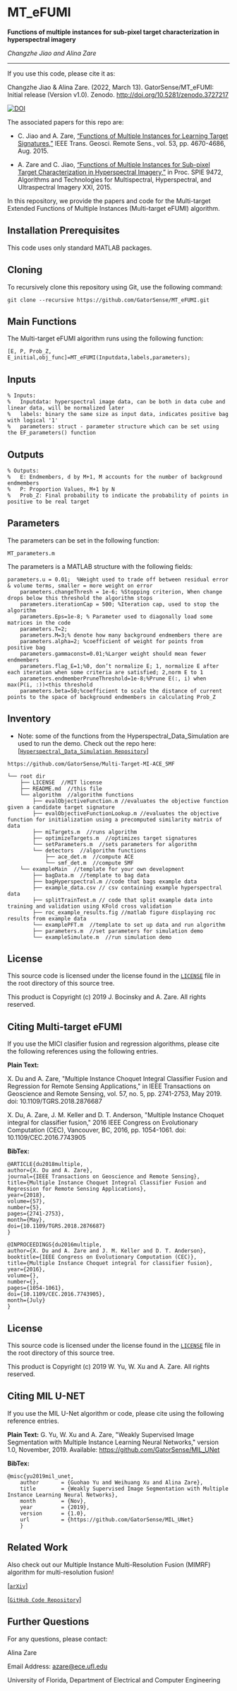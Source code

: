 # MT_eFUMI
**Functions of multiple instances for sub-pixel target characterization
in hyperspectral imagery**

_Changzhe Jiao and Alina Zare_

___

If you use this code, please cite it as:

Changzhe Jiao & Alina Zare. (2022, March 13). GatorSense/MT_eFUMI: Initial release (Version v1.0). Zenodo. http://doi.org/10.5281/zenodo.3727217 

[![DOI](https://zenodo.org/badge/126838417.svg)](https://zenodo.org/badge/latestdoi/126838417)

The associated papers for this repo are: 

- C. Jiao and A. Zare, [“Functions of Multiple Instances for Learning Target Signatures,”](https://faculty.eng.ufl.edu/machine-learning/2015/08/jiao2015functions/) IEEE Trans. Geosci. Remote Sens., vol. 53, pp. 4670-4686, Aug. 2015.

- A. Zare and C. Jiao, [“Functions of Multiple Instances for Sub-pixel Target Characterization in Hyperspectral Imagery,”](https://faculty.eng.ufl.edu/machine-learning/2015/05/zare2015functions/) in Proc. SPIE 9472, Algorithms and Technologies for Multispectral, Hyperspectral, and Ultraspectral Imagery XXI, 2015.

In this repository, we provide the papers and code for the Multi-target Extended Functions of Multiple Instances (Multi-target eFUMI) algorithm.

## Installation Prerequisites

This code uses only standard MATLAB packages.

## Cloning

To recursively clone this repository using Git, use the following command:

```
git clone --recursive https://github.com/GatorSense/MT_eFUMI.git
```

## Main Functions

The Multi-target eFUMI algorithm runs using the following function:

```[E, P, Prob_Z, E_initial,obj_func]=MT_eFUMI(Inputdata,labels,parameters);```


## Inputs

```
% Inputs:
%   Inputdata: hyperspectral image data, can be both in data cube and linear data, will be normalized later
%   labels: binary the same size as input data, indicates positive bag with logical '1'
%   parameters: struct - parameter structure which can be set using the EF_parameters() function
```

## Outputs
```
% Outputs:
%   E: Endmembers, d by M+1, M accounts for the number of background endmembers
%   P: Proportion Values, M+1 by N
%   Prob_Z: Final probability to indicate the probability of points in positive to be real target 
```

## Parameters
The parameters can be set in the following function:

```MT_parameters.m```

The parameters is a MATLAB structure with the following fields:
```
parameters.u = 0.01;  %Weight used to trade off between residual error & volume terms, smaller = more weight on error
    parameters.changeThresh = 1e-6; %Stopping criterion, When change drops below this threshold the algorithm stops
    parameters.iterationCap = 500; %Iteration cap, used to stop the algorithm
    parameters.Eps=1e-8; % Parameter used to diagonally load some matrices in the code
    parameters.T=2;
    parameters.M=3;% denote how many background endmembers there are
    parameters.alpha=2; %coefficient of weight for points from positive bag
    parameters.gammaconst=0.01;%Larger weight should mean fewer endmembers
    parameters.flag_E=1;%0, don’t normalize E; 1, normalize E after each iteration when some criteria are satisfied; 2,norm E to 1
    parameters.endmemberPruneThreshold=1e-8;%Prune E(:, i) when max(P(i, :))<this threshold
    parameters.beta=50;%coefficient to scale the distance of current points to the space of background endmembers in calculating Prob_Z 
```

## Inventory

* Note: some of the functions from the Hyperspectral_Data_Simulation are used to run the demo. Check out the repo here: [[`Hyperspectral_Data_Simulation Repository`](https://github.com/GatorSense/Hyperspectral_Data_Simulation)]

```
https://github.com/GatorSense/Multi-Target-MI-ACE_SMF

└── root dir
    ├── LICENSE  //MIT license
    ├── README.md  //this file
    └── algorithm  //algorithm functions
        ├── evalObjectiveFunction.m //evaluates the objective function given a candidate target signature
        ├── evalObjectiveFunctionLookup.m //evaluates the objective function for initialization using a precomputed similarity matrix of data
        ├── miTargets.m  //runs algorithm
        ├── optimizeTargets.m  //optimizes target signatures
        └── setParameters.m  //sets parameters for algorithm
        └── detectors  //algorithm functions
            ├── ace_det.m  //compute ACE
            └── smf_det.m  //compute SMF
    └── exampleMain  //template for your own development
        ├── bagData.m  //template to bag data
        ├── bagHyperspectral.m //code that bags example data
        ├── example_data.csv // csv containing example hyperspectral data
        ├── splitTrainTest.m // code that split example data into training and validation using KFold cross validation
        ├── roc_example_results.fig //matlab figure displaying roc results from example data
        └── examplePFT.m  //template to set up data and run algorithm
        ├── parameters.m  //set parameters for simulation demo
        └── exampleSimulate.m  //run simulation demo	        
```



## License

This source code is licensed under the license found in the [`LICENSE`](LICENSE) file in the root directory of this source tree.

This product is Copyright (c) 2019 J. Bocinsky and A. Zare. All rights reserved.

## <a name="Citing"></a>Citing Multi-target eFUMI

If you use the MICI clasifier fusion and regression algorithms, please cite the following references using the following entries.

**Plain Text:**

X. Du and A. Zare, "Multiple Instance Choquet Integral Classifier Fusion and Regression for Remote Sensing Applications," in IEEE Transactions on Geoscience and Remote Sensing, vol. 57, no. 5, pp. 2741-2753, May 2019. doi: 10.1109/TGRS.2018.2876687

X. Du, A. Zare, J. M. Keller and D. T. Anderson, "Multiple Instance Choquet integral for classifier fusion," 2016 IEEE Congress on Evolutionary Computation (CEC), Vancouver, BC, 2016, pp. 1054-1061. doi: 10.1109/CEC.2016.7743905

**BibTex:**
```
@ARTICLE{du2018multiple,
author={X. Du and A. Zare},
journal={IEEE Transactions on Geoscience and Remote Sensing},
title={Multiple Instance Choquet Integral Classifier Fusion and Regression for Remote Sensing Applications},
year={2018},
volume={57},
number={5},
pages={2741-2753}, 
month={May},
doi={10.1109/TGRS.2018.2876687}
}
```
```
@INPROCEEDINGS{du2016multiple,
author={X. Du and A. Zare and J. M. Keller and D. T. Anderson},
booktitle={IEEE Congress on Evolutionary Computation (CEC)},
title={Multiple Instance Choquet integral for classifier fusion},
year={2016},
volume={},
number={},
pages={1054-1061},
doi={10.1109/CEC.2016.7743905},
month={July}
}
```

## License

This source code is licensed under the license found in the [`LICENSE`](LICENSE) file in the root directory of this source tree.

This product is Copyright (c) 2019 W. Yu, W. Xu and A. Zare. All rights reserved.

## Citing MIL U-NET
If you use the MIL U-Net algorithm or code, please cite using the following reference entries.

__Plain Text:__
G. Yu, W. Xu and A. Zare, "Weakly Supervised Image Segmentation with Multiple Instance Learning Neural Networks," version 1.0, November, 2019.  Available: https://github.com/GatorSense/MIL_UNet

__BibTex:__
```
@misc{yu2019mil_unet,
    author       = {Guohao Yu and Weihuang Xu and Alina Zare},
    title        = {Weakly Supervised Image Segmentation with Multiple Instance Learning Neural Networks},
    month        = {Nov},
    year         = {2019},
    version      = {1.0},
    url          = {https://github.com/GatorSense/MIL_UNet}
    }
```



## Related Work

Also check out our Multiple Instance Multi-Resolution Fusion (MIMRF) algorithm for multi-resolution fusion!


[[`arXiv`](https://arxiv.org/abs/1805.00930)]

[[`GitHub Code Repository`](https://github.com/GatorSense/MIMRF)]

## Further Questions

For any questions, please contact:

Alina Zare

Email Address: azare@ece.ufl.edu

University of Florida, Department of Electrical and Computer Engineering



